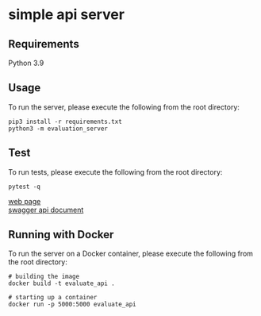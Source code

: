 # simple api server

## Requirements
Python 3.9

## Usage
To run the server, please execute the following from the root directory:
```
pip3 install -r requirements.txt
python3 -m evaluation_server
```

## Test
To run tests, please execute the following from the root directory:
```
pytest -q
```

[web page](http://localhost:5000/)  
[swagger api document](http://localhost:5000/apis)  


## Running with Docker

To run the server on a Docker container, please execute the following from the root directory:

```
# building the image
docker build -t evaluate_api .

# starting up a container
docker run -p 5000:5000 evaluate_api
```